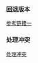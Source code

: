 ### 回退版本

[参考链接一](https://blog.csdn.net/jungeCSND/article/details/101676383?utm_medium=distribute.pc_relevant_t0.none-task-blog-BlogCommendFromMachineLearnPai2-1.channel_param&depth_1-utm_source=distribute.pc_relevant_t0.none-task-blog-BlogCommendFromMachineLearnPai2-1.channel_param)

### 处理冲突

[处理冲突](https://blog.csdn.net/l18848956739/article/details/83268489)